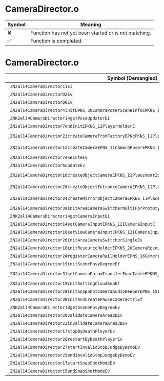 # CameraDirector.o
| Symbol | Meaning 
| ------------- | ------------- 
| :x: | Function has not yet been started or is not matching. 
| :white_check_mark: | Function is completed. 


# CameraDirector.o
| Symbol (Demangled) | Symbol (Mangled) | Decompiled? |
| ------------- |  ------------- | ------------- |
| `_ZN2al14CameraDirectorC1Ei` | `al::CameraDirector::CameraDirector(int)` | :white_check_mark: |
| `_ZN2al14CameraDirectorD2Ev` | `al::CameraDirector::~CameraDirector()` | :white_check_mark: |
| `_ZN2al14CameraDirectorD0Ev` | `al::CameraDirector::~CameraDirector()` | :white_check_mark: |
| `_ZN2al14CameraDirector4initEPNS_20CameraPoserSceneInfoEPKNS_18CameraPoserFactoryE` | `al::CameraDirector::init(al::CameraPoserSceneInfo *,al::CameraPoserFactory const*)` | :white_check_mark: |
| `_ZNK2al14CameraDirector14getPoseUpdaterEi` | `al::CameraDirector::getPoseUpdater(int)const` | :white_check_mark: |
| `_ZN2al14CameraDirector7endInitEPKNS_12PlayerHolderE` | `al::CameraDirector::endInit(al::PlayerHolder const*)` | :white_check_mark: |
| `_ZN2al14CameraDirector23createCameraFromFactoryEPKcPKNS_11PlacementIdES2_iRKN4sead8Matrix34IfEE` | `al::CameraDirector::createCameraFromFactory(char const*,al::PlacementId const*,char const*,int,sead::Matrix34<float> const&)` | :white_check_mark: |
| `_ZN2al14CameraDirector12createCameraEPNS_11CameraPoserEPKNS_11PlacementIdEPKciRKN4sead8Matrix34IfEEb` | `al::CameraDirector::createCamera(al::CameraPoser *,al::PlacementId const*,char const*,int,sead::Matrix34<float> const&,bool)` | :white_check_mark: |
| `_ZN2al14CameraDirector7executeEv` | `al::CameraDirector::execute(void)` | :white_check_mark: |
| `_ZN2al14CameraDirector6updateEv` | `al::CameraDirector::update(void)` | :white_check_mark: |
| `_ZN2al14CameraDirector18createObjectCameraEPKNS_11PlacementIdEPKcS5_iRKN4sead8Matrix34IfEE` | `al::CameraDirector::createObjectCamera(al::PlacementId const*,char const*,char const*,int,sead::Matrix34<float> const&)` | :white_check_mark: |
| `_ZN2al14CameraDirector26createObjectEntranceCameraEPKNS_11PlacementIdEPKcRKN4sead8Matrix34IfEE` | `al::CameraDirector::createObjectEntranceCamera(al::PlacementId const*,char const*,sead::Matrix34<float> const&)` | :white_check_mark: |
| `_ZN2al14CameraDirector24createMirrorObjectCameraEPKNS_11PlacementIdEPKciRKN4sead8Matrix34IfEE` | `al::CameraDirector::createMirrorObjectCamera(al::PlacementId const*,char const*,int,sead::Matrix34<float> const&)` | :white_check_mark: |
| `_ZN2al14CameraDirector39initAreaCameraSwitcherMultiForPrototypeEPNS_15AreaObjDirectorE` | `al::CameraDirector::initAreaCameraSwitcherMultiForPrototype(al::AreaObjDirector *)` | :white_check_mark: |
| `_ZNK2al14CameraDirector14getCameraInputEi` | `al::CameraDirector::getCameraInput(int)const` | :white_check_mark: |
| `_ZN2al14CameraDirector14setCameraInputEPKNS_12ICameraInputE` | `al::CameraDirector::setCameraInput(al::ICameraInput const*)` | :white_check_mark: |
| `_ZN2al14CameraDirector18setViewCameraInputEPKNS_12ICameraInputEi` | `al::CameraDirector::setViewCameraInput(al::ICameraInput const*,int)` | :white_check_mark: |
| `_ZN2al14CameraDirector28initAreaCameraSwitcherSingleEv` | `al::CameraDirector::initAreaCameraSwitcherSingle(void)` | :white_check_mark: |
| `_ZN2al14CameraDirector18initResourceHolderEPKNS_20CameraResourceHolderE` | `al::CameraDirector::initResourceHolder(al::CameraResourceHolder const*)` | :white_check_mark: |
| `_ZN2al14CameraDirector24registerCameraRailHolderEPNS_16CameraRailHolderE` | `al::CameraDirector::registerCameraRailHolder(al::CameraRailHolder *)` | :white_check_mark: |
| `_ZN2al14CameraDirector19initSceneFovyDegreeEf` | `al::CameraDirector::initSceneFovyDegree(float)` | :white_check_mark: |
| `_ZN2al14CameraDirector31setCameraParamTransferFuncTableEPKNS_29NameToCameraParamTransferFuncEi` | `al::CameraDirector::setCameraParamTransferFuncTable(al::NameToCameraParamTransferFunc const*,int)` | :white_check_mark: |
| `_ZN2al14CameraDirector19initSettingCloudSeaEf` | `al::CameraDirector::initSettingCloudSea(float)` | :white_check_mark: |
| `_ZN2al14CameraDirector29initSnapShotCameraAudioKeeperEPNS_15IUseAudioKeeperE` | `al::CameraDirector::initSnapShotCameraAudioKeeper(al::IUseAudioKeeper *)` | :white_check_mark: |
| `_ZN2al14CameraDirector28initAndCreatePauseCameraCtrlEf` | `al::CameraDirector::initAndCreatePauseCameraCtrl(float)` | :white_check_mark: |
| `_ZNK2al14CameraDirector18getSceneFovyDegreeEv` | `al::CameraDirector::getSceneFovyDegree(void)const` | :white_check_mark: |
| `_ZN2al14CameraDirector20validateCameraArea2DEv` | `al::CameraDirector::validateCameraArea2D(void)` | :white_check_mark: |
| `_ZN2al14CameraDirector22invalidateCameraArea2DEv` | `al::CameraDirector::invalidateCameraArea2D(void)` | :white_check_mark: |
| `_ZN2al14CameraDirector17stopByDeathPlayerEv` | `al::CameraDirector::stopByDeathPlayer(void)` | :white_check_mark: |
| `_ZN2al14CameraDirector20restartByDeathPlayerEv` | `al::CameraDirector::restartByDeathPlayer(void)` | :white_check_mark: |
| `_ZN2al14CameraDirector27startInvalidStopJudgeByDemoEv` | `al::CameraDirector::startInvalidStopJudgeByDemo(void)` | :white_check_mark: |
| `_ZN2al14CameraDirector25endInvalidStopJudgeByDemoEv` | `al::CameraDirector::endInvalidStopJudgeByDemo(void)` | :white_check_mark: |
| `_ZN2al14CameraDirector17startSnapShotModeEb` | `al::CameraDirector::startSnapShotMode(bool)` | :white_check_mark: |
| `_ZN2al14CameraDirector15endSnapShotModeEv` | `al::CameraDirector::endSnapShotMode(void)` | :white_check_mark: |
